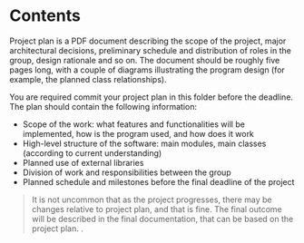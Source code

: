 # Contents


Project plan is a PDF document describing the scope of the project, major architectural decisions, 
preliminary schedule and distribution of roles in the group, design rationale and so on. The document 
should be roughly five pages long, with a couple of diagrams illustrating the program design 
(for example, the planned class relationships).

You are required commit your project plan in this folder before the deadline.
The plan should contain the following information:

- Scope of the work: what features and functionalities will be implemented, how is the program used, and how does it work
- High-level structure of the software: main modules, main classes (according to current understanding)
- Planned use of external libraries
- Division of work and responsibilities between the group
- Planned schedule and milestones before the final deadline of the project

> It is not uncommon that as the project progresses, there may be changes relative to project plan, and that is fine. 
> The final outcome will be described in the final documentation, that can be based on the project plan. 
.
